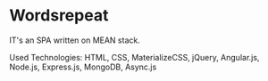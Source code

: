 # Wordsrepeat
IT's an SPA written on MEAN stack.

Used Technologies: HTML, CSS, MaterializeCSS, jQuery, Angular.js, Node.js, Express.js, MongoDB, Async.js
